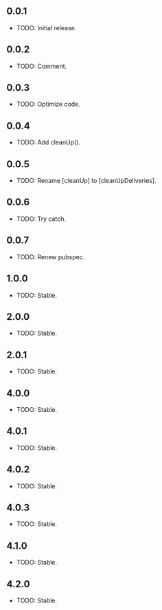 ## 0.0.1

* TODO: Initial release.

## 0.0.2

* TODO: Comment.

## 0.0.3

* TODO: Optimize code.

## 0.0.4

* TODO: Add cleanUp().

## 0.0.5

* TODO: Rename [cleanUp] to [cleanUpDeliveries].

## 0.0.6

* TODO: Try catch.

## 0.0.7

* TODO: Renew pubspec.

## 1.0.0

* TODO: Stable.

## 2.0.0

* TODO: Stable.

## 2.0.1

* TODO: Stable.

## 4.0.0

* TODO: Stable.

## 4.0.1

* TODO: Stable.

## 4.0.2

* TODO: Stable.

## 4.0.3

* TODO: Stable.


## 4.1.0

* TODO: Stable.

## 4.2.0

* TODO: Stable.